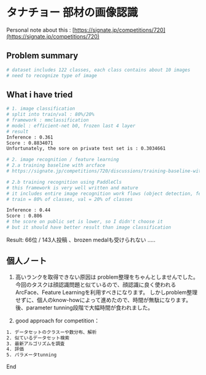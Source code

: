 #  タナチョー 部材の画像認識 

Personal note about this : [https://signate.jp/competitions/720](https://signate.jp/competitions/720)

## Problem summary 


```bash
# dataset includes 122 classes, each class contains about 10 images
# need to recognize type of image
```

## What i have tried

```bash
# 1. image classification
# split into train/val : 80%/20%
# framework : mmclassification
# model : efficient-net b0, frozen last 4 layer 
# result
Inference : 0.361
Score : 0.8834071
Unfortunately, the sore on private test set is : 0.3034661

# 2. image recognition / feature learning
# 2.a training baseline with arcface
# https://signate.jp/competitions/720/discussions/training-baseline-with-arcface

# 2.b training recognition using PaddleCls
# this framework is very well written and mature
# it includes entire image recognition work flows (object detection, feature extraction, vector search, ....)
# train = 80% of classes, val = 20% of classes

Inference : 0.44
Score : 0.806
# the score on public set is lower, so I didn't choose it
# but it should have better result than image classification 
```

Result: 66位 / 143人投稿 、brozen medalも受けられない ..... 

## 個人ノート

1. 高いランクを取得できない原因は problem整理をちゃんとしませんでした。　
今回のタスクは顔認識問題と似ているので、顔認識に良く使われる ArcFace、Feature Learningを利用すべきになります。
しかしproblem整理せずに、個人のknow-howによって進めたので、時間が無駄になります。
後、parameter tunning段階で大幅時間が食われました。

2. good approach for competition：

```bash
1. データセットのクラスーや数分布、解析
2. 似ているデータセット検索
3. 最新アルゴリズムを調査
4. 評価
5. パラメータtunning

```

End